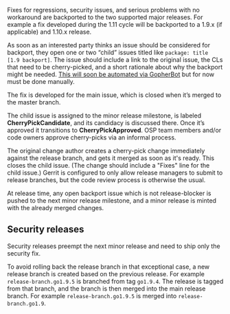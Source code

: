 Fixes for regressions, security issues, and serious problems with no workaround are backported to the two supported major releases. For example a fix developed during the 1.11 cycle will be backported to a 1.9.x (if applicable) and 1.10.x release.

As soon as an interested party thinks an issue should be considered for backport, they open one or two “child” issues titled like `package: title [1.9 backport]`. The issue should include a link to the original issue, the CLs that need to be cherry-picked, and a short rationale about why the backport might be needed. [This will soon be automated via GopherBot](https://github.com/golang/go/issues/24899) but for now must be done manually.

The fix is developed for the main issue, which is closed when it’s merged to the master branch.

The child issue is assigned to the minor release milestone, is labeled **CherryPickCandidate**, and its candidacy is discussed there. Once it’s approved it transitions to **CherryPickApproved**. OSP team members and/or code owners approve cherry-picks via an informal process.

The original change author creates a cherry-pick change immediately against the release branch, and gets it merged as soon as it's ready. This closes the child issue. (The change should include a "Fixes" line for the child issue.) Gerrit is configured to only allow release managers to submit to release branches, but the code review process is otherwise the usual.

At release time, any open backport issue which is not release-blocker is pushed to the next minor release milestone, and a minor release is minted with the already merged changes.

## Security releases

Security releases preempt the next minor release and need to ship only the security fix.

To avoid rolling back the release branch in that exceptional case, a new release branch is created based on the previous release. For example `release-branch.go1.9.5` is branched from tag `go1.9.4`. The release is tagged from that branch, and the branch is then merged into the main release branch. For example `release-branch.go1.9.5` is merged into `release-branch.go1.9`.

